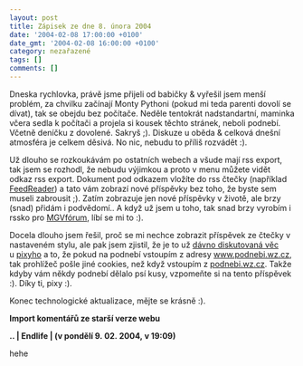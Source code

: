 ```yaml
---
layout: post
title: Zápisek ze dne 8. února 2004
date: '2004-02-08 17:00:00 +0100'
date_gmt: '2004-02-08 16:00:00 +0100'
category: nezařazené
tags: []
comments: []
---
```

<p>Dneska rychlovka, právě jsme přijeli od babičky &amp; vyřešil jsem menší problém, za chvilku  začínají Monty Pythoni (pokud mi teda parenti dovolí se dívat), tak se obejdu bez počítače.  Neděle tentokrát nadstandartní, maminka včera sedla k počítači a projela si kousek těchto stránek,  neboli podnebí. Včetně deníčku z dovolené. Sakryš ;). Diskuze u oběda &amp; celková dnešní atmosféra  je celkem děsivá. No nic, nebudu to příliš rozvádět :).</p>
<p>Už dlouho se rozkoukávám po ostatních webech a všude mají rss export, tak jsem se rozhodl, že nebudu  výjimkou a proto v menu můžete vidět odkaz rss export. Dokument pod odkazem vložíte do rss čtečky  (například <a href="http://www.feedreader.com/">FeedReader</a>) a tato vám zobrazí nové příspěvky  bez toho, že byste sem museli zabrousit ;). Zatím zobrazuje jen nové příspěvky v životě, ale brzy (snad) přidám i  podvědomí.. A když už jsem u toho, tak snad brzy vyrobím i rssko pro <a href="http://mgvforum.wz.cz">MGVfórum</a>,  líbí se mi to :).</p>
<p>Docela dlouho jsem řešil, proč se mi nechce zobrazit příspěvek ze čtečky v nastaveném stylu,  ale pak jsem zjistil, že je to  už <a href="http://www.pixy.cz/blog/2003_11_archiv.html#1069432386">dávno diskutovaná věc</a>  u&nbsp;<a href="http://www.pixy.cz">pixyho</a> a to, že pokud na podnebí vstoupím z adresy  <a href="www.podnebi.wz.cz">www.podnebi.wz.cz</a>, tak prohlížeč pošle jiné cookies, než když  vstoupím z <a href="podnebi.wz.cz">podnebi.wz.cz</a>. Takže kdyby vám někdy podnebí dělalo psí kusy,  vzpomeňte si na tento příspěvek :). Díky ti, pixy :).</p>
<p>Konec technologické aktualizace, mějte se krásně :).</p>
<div class="import-komentaru">
<p><strong>Import komentářů ze starší verze webu</strong></p>
<div class="comment">
<p style="font-weight:bold"><span class="compredmet">..</span> | <span class="comname">Endlife</span> | (v&nbsp;pondělí&nbsp;9.&nbsp;02.&nbsp;2004,&nbsp;v&nbsp;19:09)</p>
<p>hehe </p>
</div>
</div>
